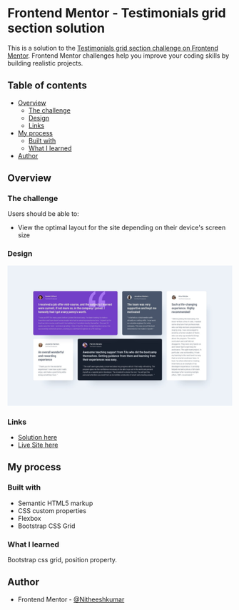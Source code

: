 # Frontend Mentor - Testimonials grid section solution

This is a solution to the [Testimonials grid section challenge on Frontend Mentor](https://www.frontendmentor.io/challenges/testimonials-grid-section-Nnw6J7Un7). Frontend Mentor challenges help you improve your coding skills by building realistic projects. 

## Table of contents

- [Overview](#overview)
  - [The challenge](#the-challenge)
  - [Design](#design)
  - [Links](#links)
- [My process](#my-process)
  - [Built with](#built-with)
  - [What I learned](#what-i-learned)
- [Author](#author)

## Overview

### The challenge

Users should be able to:

- View the optimal layout for the site depending on their device's screen size

### Design

![](design/desktop-design.jpg)


### Links

- [Solution here](https://www.frontendmentor.io/solutions/responsive-design-using-bootstrap-grid-CYbpul7Srp)
- [Live Site here](https://nitheeshkumar-c.github.io/testimonials-grid-section-main/)

## My process

### Built with

- Semantic HTML5 markup
- CSS custom properties
- Flexbox
- Bootstrap CSS Grid


### What I learned

Bootstrap css grid, position property.

## Author

- Frontend Mentor - [@Nitheeshkumar](https://www.frontendmentor.io/profile/yourusername)
